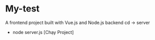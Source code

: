 # My-test
A frontend project built with Vue.js and Node.js backend
cd -> server 
- node server.js [Chạy Project]
